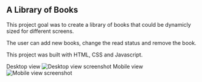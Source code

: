 ## A Library of Books

This project goal was to create a library of books that could be dynamicly sized for different screens. 

The user can add new books, change the read status and remove the book. 

This project was built with HTML, CSS and Javascript.

Desktop view
![Desktop view screenshot](<ss_desktop_Library-project_ (1).png>)
Mobile view
![Mobile view screenshot](ss_mobile_Library-project_.png)

